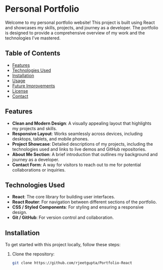 # Personal Portfolio

Welcome to my personal portfolio website! This project is built using React and showcases my skills, projects, and journey as a developer. The portfolio is designed to provide a comprehensive overview of my work and the technologies I’ve mastered.

## Table of Contents

- [Features](#features)
- [Technologies Used](#technologies-used)
- [Installation](#installation)
- [Usage](#usage)
- [Future Improvements](#future-improvements)
- [License](#license)
- [Contact](#contact)

## Features

- **Clean and Modern Design**: A visually appealing layout that highlights my projects and skills.
- **Responsive Layout**: Works seamlessly across devices, including desktops, tablets, and mobile phones.
- **Project Showcase**: Detailed descriptions of my projects, including the technologies used and links to live demos and GitHub repositories.
- **About Me Section**: A brief introduction that outlines my background and journey as a developer.
- **Contact Form**: A way for visitors to reach out to me for potential collaborations or inquiries.

## Technologies Used

- **React**: The core library for building user interfaces.
- **React Router**: For navigation between different sections of the portfolio.
- **CSS / Styled Components**: For styling and ensuring a responsive design.
- **Git / GitHub**: For version control and collaboration.

## Installation

To get started with this project locally, follow these steps:

1. Clone the repository:
   ```bash
   git clone https://github.com/rjeetgupta/Portfolio-React

